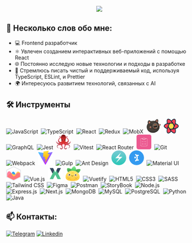<p align="center">
  <img src="assets/header.png">
</p>

## 📄 Несколько слов обо мне:

- 💻 Frontend разработчик
- ⚛️ Увлечен созданием интерактивных веб-приложений с помощью React
- 🌐 Постоянно исследую новые технологии и подходы в разработке
- 🚀 Стремлюсь писать чистый и поддерживаемый код, используя TypeScript, ESLint, и Prettier
- 🌍 Интересуюсь развитием технологий, связанных с AI

## 🛠️ Инструменты

<img src="https://cdn.jsdelivr.net/gh/devicons/devicon@latest/icons/javascript/javascript-original.svg" alt="JavaScript" title="JavaScript" width="40" height="40" />&nbsp;
<img src="https://cdn.jsdelivr.net/gh/devicons/devicon@latest/icons/typescript/typescript-original.svg" alt="TypeScript" title="TypeScript" width="40" height="40" />&nbsp;
<img src="https://cdn.jsdelivr.net/gh/devicons/devicon@latest/icons/react/react-original.svg" alt="React" title="React" width="40" height="40" />&nbsp;
<img src="https://cdn.jsdelivr.net/gh/devicons/devicon@latest/icons/redux/redux-original.svg" alt="Redux" title="Redux" width="40" height="40" />&nbsp;
<img src="https://cdn.jsdelivr.net/gh/devicons/devicon@latest/icons/mobx/mobx-original.svg" alt="MobX" title="MobX" width="40" height="40" />&nbsp;
<img src="./assets/zustand.svg" alt="Zustand" title="Zustand" width="40" height="40" />&nbsp;
<img src="./assets/react-query.svg" alt="React Query" title="React Query" width="40" height="40" />&nbsp;
<img src="https://cdn.jsdelivr.net/gh/devicons/devicon@latest/icons/graphql/graphql-plain.svg" alt="GraphQL" title="GraphQL" width="40" height="40" />&nbsp;
<img src="https://cdn.jsdelivr.net/gh/devicons/devicon@latest/icons/jest/jest-plain.svg" alt="Jest" title="Jest" width="40" height="40" />&nbsp;
<img src="./assets/react-testing-library.svg" alt="React Testing Library" title="React Testing Library" width="40" height="40" />&nbsp;
<img src="https://cdn.jsdelivr.net/gh/devicons/devicon@latest/icons/vitest/vitest-original.svg" alt="Vitest" title="Vitest" width="40" height="40" />&nbsp;
<img src="https://cdn.jsdelivr.net/gh/devicons/devicon@latest/icons/reactrouter/reactrouter-original.svg" alt="React Router" title="React Router" width="40" height="40" />&nbsp;
<img src="./assets/react-hook-form.svg" alt="React Hook Form" title="React Hook Form" width="40" height="40" />&nbsp;
<img src="https://cdn.jsdelivr.net/gh/devicons/devicon@latest/icons/git/git-original.svg" alt="Git" title="Git" width="40" height="40" />&nbsp;
<img src="https://cdn.jsdelivr.net/gh/devicons/devicon@latest/icons/webpack/webpack-original.svg" alt="Webpack" title="Webpack" width="40" height="40" />&nbsp;
<img src="./assets/vite.svg" alt="Vite" title="Vite" width="40" height="40" />&nbsp;
<img src="https://cdn.jsdelivr.net/gh/devicons/devicon@latest/icons/gulp/gulp-plain.svg" alt="Gulp" title="Gulp" width="40" height="40" />&nbsp;
<img src="https://cdn.jsdelivr.net/gh/devicons/devicon@latest/icons/antdesign/antdesign-original.svg" alt="Ant Design" title="Ant Design" width="40" height="40" />&nbsp;
<img src="./assets/chakra-ui-icon.svg" alt="Chakra UI" title="Chakra UI" width="40" height="40" />&nbsp;
<img src="./assets/mantine.svg" alt="Mantine" title="Mantine" width="40" height="40" />&nbsp;
<img src="https://cdn.jsdelivr.net/gh/devicons/devicon@latest/icons/materialui/materialui-original.svg" alt="Material UI" title="Material UI" width="40" height="40" />&nbsp;
<img src="./assets/chart-js.svg" alt="Chart.js" title="Chart.js" width="40" height="40" />&nbsp;
<img src="https://cdn.jsdelivr.net/gh/devicons/devicon@latest/icons/vuejs/vuejs-original.svg" alt="Vue.js" title="Vue.js" width="40" height="40" />&nbsp;
<img src="./assets/vuex.svg" alt="Vuex" title="Vuex" width="40" height="40" />&nbsp;
<img src="./assets/pinia.svg" alt="Pinia" title="Pinia" width="40" height="40" />&nbsp;
<img src="https://cdn.jsdelivr.net/gh/devicons/devicon@latest/icons/vuetify/vuetify-original.svg" alt="Vuetify" title="Vuetify" width="40" height="40" />&nbsp;
<img src="https://cdn.jsdelivr.net/gh/devicons/devicon@latest/icons/html5/html5-original.svg" alt="HTML5" title="HTML5" width="40" height="40" />&nbsp;
<img src="https://cdn.jsdelivr.net/gh/devicons/devicon@latest/icons/css3/css3-original.svg" alt="CSS3" title="CSS3" width="40" height="40" />&nbsp;
<img src="https://cdn.jsdelivr.net/gh/devicons/devicon@latest/icons/sass/sass-original.svg" alt="SASS" title="SASS" width="40" height="40" />&nbsp;
<img src="https://cdn.jsdelivr.net/gh/devicons/devicon@latest/icons/tailwindcss/tailwindcss-original.svg" alt="Tailwind CSS" title="Tailwind CSS" width="40" height="40" />&nbsp;
<img src="https://cdn.jsdelivr.net/gh/devicons/devicon@latest/icons/figma/figma-original.svg" alt="Figma" title="Figma" width="40" height="40" />&nbsp;
<img src="https://cdn.jsdelivr.net/gh/devicons/devicon@latest/icons/postman/postman-original.svg" alt="Postman" title="Postman" width="40" height="40" />&nbsp;
<img src="https://cdn.jsdelivr.net/gh/devicons/devicon@latest/icons/storybook/storybook-original.svg" alt="StoryBook" title="StoryBook" width="40" height="40" />&nbsp;
<img src="https://cdn.jsdelivr.net/gh/devicons/devicon@latest/icons/nodejs/nodejs-original.svg" alt="Node.js" title="Node.js" width="40" height="40" />&nbsp;
<img src="https://cdn.jsdelivr.net/gh/devicons/devicon@latest/icons/express/express-original.svg" alt="Express.js" title="Express.js" width="40" height="40" />&nbsp;
<img src="https://cdn.jsdelivr.net/gh/devicons/devicon@latest/icons/nextjs/nextjs-original.svg" alt="Next.js" title="Next.js" width="40" height="40"/>&nbsp;
<img src="https://cdn.jsdelivr.net/gh/devicons/devicon@latest/icons/mongodb/mongodb-original.svg" alt="MongoDB" title="MongoDB" width="40" height="40" />&nbsp;
<img src="https://cdn.jsdelivr.net/gh/devicons/devicon@latest/icons/mysql/mysql-original.svg" alt="MySQL" title="MySQL" width="40" height="40" />&nbsp;
<img src="https://cdn.jsdelivr.net/gh/devicons/devicon@latest/icons/postgresql/postgresql-original.svg" alt="PostgreSQL" title="PostgreSQL" width="40" height="40" />&nbsp;
<img src="https://cdn.jsdelivr.net/gh/devicons/devicon@latest/icons/python/python-original.svg"  alt="Python" title="Python" width="40" height="40" />&nbsp;
<img src="https://cdn.jsdelivr.net/gh/devicons/devicon@latest/icons/java/java-original.svg" alt="Java" title="Java" width="40" height="40" />&nbsp;

## 📫 Контакты:

[![Telegram](https://img.shields.io/badge/-Telegram-26A5E4?style=for-the-badge&logo=Telegram&logoColor=white)](https://t.me/klekwedge)
[![Linkedin](https://img.shields.io/badge/-LinkedIn-0A66C2?style=for-the-badge&logo=LinkedIn&logoColor=white)](https://www.linkedin.com/in/klekwedge/)
